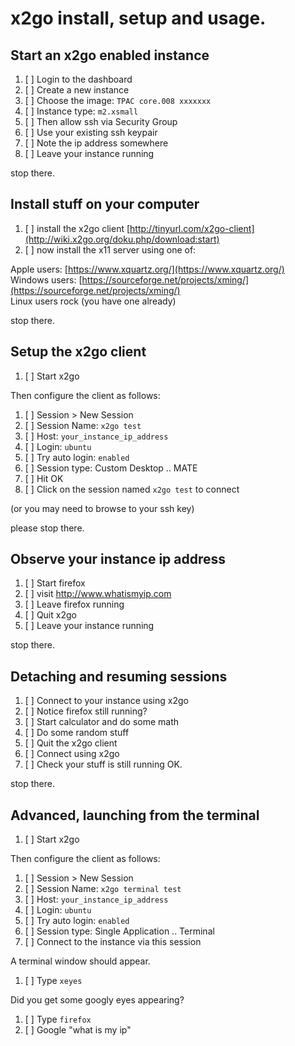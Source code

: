# x2go install, setup and usage.

## Start an x2go enabled instance 
1. [ ] Login to the dashboard
1. [ ] Create a new instance
1. [ ] Choose the image: `TPAC core.008 xxxxxxx`
1. [ ] Instance type: `m2.xsmall`
1. [ ] Then allow ssh via Security Group
1. [ ] Use your existing ssh keypair
1. [ ] Note the ip address somewhere
1. [ ] Leave your instance running

stop there.

## Install stuff on your computer
1. [ ] install the x2go client [http://tinyurl.com/x2go-client](http://wiki.x2go.org/doku.php/download:start)
1. [ ] now install the x11 server using one of:

Apple users: [https://www.xquartz.org/](https://www.xquartz.org/)  
Windows users: [https://sourceforge.net/projects/xming/](https://sourceforge.net/projects/xming/)  
Linux users rock (you have one already)  

stop there.

## Setup the x2go client
1. [ ] Start x2go

Then configure the client as follows:

1. [ ] Session > New Session
1. [ ] Session Name: `x2go test`
1. [ ] Host: `your_instance_ip_address`
1. [ ] Login: `ubuntu`
1. [ ] Try auto login: `enabled`
1. [ ] Session type: Custom Desktop .. MATE
1. [ ] Hit OK
1. [ ] Click on the session named `x2go test` to connect 

(or you may need to browse to your ssh key)

please stop there.

## Observe your instance ip address
1. [ ] Start firefox
1. [ ] visit http://www.whatismyip.com
1. [ ] Leave firefox running
1. [ ] Quit x2go
1. [ ] Leave your instance running

stop there.

## Detaching and resuming sessions
1. [ ] Connect to your instance using x2go
1. [ ] Notice firefox still running?
1. [ ] Start calculator and do some math
1. [ ] Do some random stuff
1. [ ] Quit the x2go client
1. [ ] Connect using x2go
1. [ ] Check your stuff is still running OK.

stop there.

## Advanced, launching from the terminal
1. [ ] Start x2go

Then configure the client as follows:

1. [ ] Session > New Session
1. [ ] Session Name: `x2go terminal test`
1. [ ] Host: `your_instance_ip_address`
1. [ ] Login: `ubuntu`
1. [ ] Try auto login: `enabled`
1. [ ] Session type: Single Application .. Terminal
1. [ ] Connect to the instance via this session

A terminal window should appear.

1. [ ] Type `xeyes`

Did you get some googly eyes appearing?

1. [ ] Type `firefox`
1. [ ] Google "what is my ip"